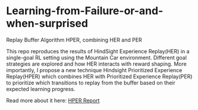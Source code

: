 # Learning-from-Failure-or-and-when-surprised
Replay Buffer Algorithm HPER, combining HER and PER

This repo reproduces the results of HindSight Experience Replay(HER) in a single-goal RL setting using the Mountain Car environment. Different goal strategies are explored and how HER interacts with reward shaping. More importantly, I propose a new technique Hindsight Prioritized Experience Replay(HPER) which combines HER with Prioritized Experience Replay(PER) to prioritize which transitions to replay from the buffer based on their expected learning progress. 

Read more about it here: [HPER Report](https://github.com/gourabdey96/Learning-from-Failure-or-and-when-surprised/blob/main/HPER_Report.pdf)
